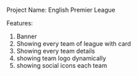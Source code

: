 Project Name: English Premier League

Features: 
1. Banner
2. Showing every team of league with card
3. Showing every team details 
4. showing team logo dynamically
5. showing social icons each team
